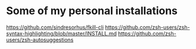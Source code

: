 # Some of my personal installations
https://github.com/sindresorhus/fkill-cli
https://github.com/zsh-users/zsh-syntax-highlighting/blob/master/INSTALL.md
https://github.com/zsh-users/zsh-autosuggestions
